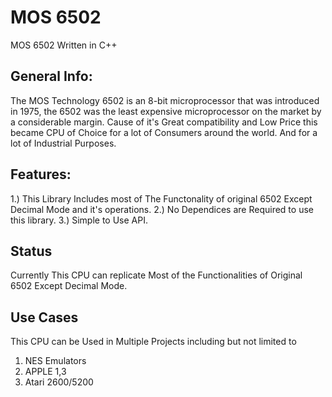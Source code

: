 # MOS 6502
MOS 6502 Written in C++
## General Info:
The MOS Technology 6502 is an 8-bit microprocessor that was introduced in 1975, the 6502 was the least expensive microprocessor on the market by a considerable margin. 
Cause of it's Great compatibility and Low Price this became CPU of Choice for a lot of Consumers around the world. And for a lot of Industrial Purposes.
## Features: 
1.) This Library Includes most of The Functonality of original 6502 Except Decimal Mode and it's operations.
2.) No Dependices are Required to use this library.
3.) Simple to Use API.

## Status
Currently This CPU can replicate Most of the Functionalities of Original 6502 Except Decimal Mode.

## Use Cases
This CPU can be Used in Multiple Projects including but not limited to 
1. NES Emulators
2. APPLE 1,3 
3. Atari 2600/5200

